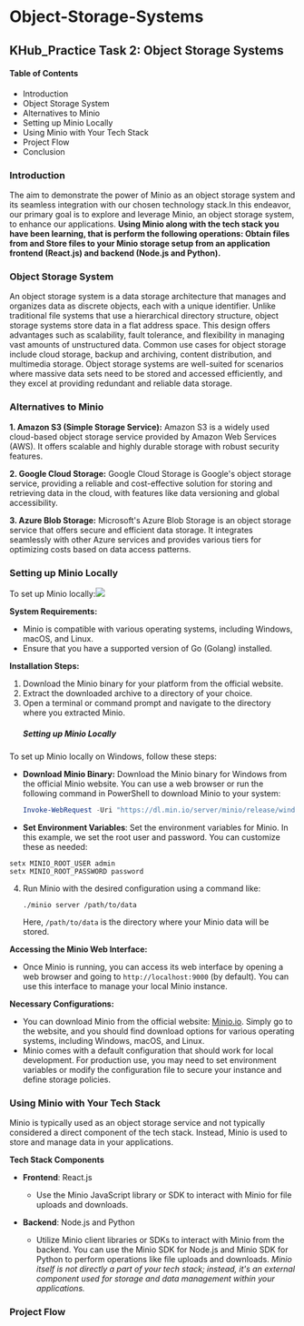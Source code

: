 # Object-Storage-Systems

## KHub_Practice Task 2: Object Storage Systems

#### Table of Contents
- Introduction
- Object Storage System
- Alternatives to Minio
- Setting up Minio Locally
- Using Minio with Your Tech Stack
- Project Flow
- Conclusion

### Introduction
The aim to demonstrate the power of Minio as an object storage system and its seamless integration with our chosen technology stack.In this endeavor, our primary goal is to explore and leverage Minio, an object storage system, to enhance our applications. 
**Using Minio along with the tech stack you have been learning, that is perform the following operations: Obtain files from and Store files to your Minio storage setup from an application frontend (React.js) and backend (Node.js and Python).**

### Object Storage System
An object storage system is a data storage architecture that manages and organizes data as discrete objects, each with a unique identifier. Unlike traditional file systems that use a hierarchical directory structure, object storage systems store data in a flat address space. This design offers advantages such as scalability, fault tolerance, and flexibility in managing vast amounts of unstructured data. Common use cases for object storage include cloud storage, backup and archiving, content distribution, and multimedia storage. Object storage systems are well-suited for scenarios where massive data sets need to be stored and accessed efficiently, and they excel at providing redundant and reliable data storage.

### Alternatives to Minio
**1. Amazon S3 (Simple Storage Service):** Amazon S3 is a widely used cloud-based object storage service provided by Amazon Web Services (AWS). It offers scalable and highly durable storage with robust security features.

**2. Google Cloud Storage:** Google Cloud Storage is Google's object storage service, providing a reliable and cost-effective solution for storing and retrieving data in the cloud, with features like data versioning and global accessibility.

**3. Azure Blob Storage:** Microsoft's Azure Blob Storage is an object storage service that offers secure and efficient data storage. It integrates seamlessly with other Azure services and provides various tiers for optimizing costs based on data access patterns.

### Setting up Minio Locally
To set up Minio locally:<img src="https://cpl.thalesgroup.com/sites/default/files/content/partners/logo/2020-08/logo.png">

**System Requirements:**
- Minio is compatible with various operating systems, including Windows, macOS, and Linux.
- Ensure that you have a supported version of Go (Golang) installed.
  
**Installation Steps:**
1. Download the Minio binary for your platform from the official website.
2. Extract the downloaded archive to a directory of your choice.
3. Open a terminal or command prompt and navigate to the directory where you extracted Minio.
   ##### Setting up Minio Locally

To set up Minio locally on Windows, follow these steps:

- **Download Minio Binary:**
   Download the Minio binary for Windows from the official Minio website. You can use a web browser or run the following command in PowerShell to download Minio to your system:

   ```powershell
   Invoke-WebRequest -Uri "https://dl.min.io/server/minio/release/windows-amd64/minio.exe" -OutFile "C:\minio.exe"
- **Set Environment Variables**:
Set the environment variables for Minio. In this example, we set the root user and password. You can customize these as needed:

```
setx MINIO_ROOT_USER admin
setx MINIO_ROOT_PASSWORD password

```

4. Run Minio with the desired configuration using a command like:
   ```
   ./minio server /path/to/data
   ```
   Here, `/path/to/data` is the directory where your Minio data will be stored.
   
**Accessing the Minio Web Interface:**
- Once Minio is running, you can access its web interface by opening a web browser and going to `http://localhost:9000` (by default). You can use this interface to manage your local Minio instance.
  
**Necessary Configurations:**
- You can download Minio from the official website: [Minio.io](https://min.io/). Simply go to the website, and you should find download options for various operating systems, including Windows, macOS, and Linux.
- Minio comes with a default configuration that should work for local development. For production use, you may need to set environment variables or modify the configuration file to secure your instance and define storage policies.

### Using Minio with Your Tech Stack
Minio is typically used as an object storage service and not typically considered a direct component of the tech stack. Instead, Minio is used to store and manage data in your applications.

__Tech Stack Components__

- **Frontend**: React.js
  - Use the Minio JavaScript library or SDK to interact with Minio for file uploads and downloads.
  
- **Backend**: Node.js and Python
  - Utilize Minio client libraries or SDKs to interact with Minio from the backend. You can use the Minio SDK for Node.js and Minio SDK for Python to perform operations like file uploads and downloads.
_Minio itself is not directly a part of your tech stack; instead, it's an external component used for storage and data management within your applications._

### Project Flow








